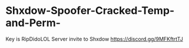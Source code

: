 # Shxdow-Spoofer-Cracked-Temp-and-Perm-
Key is RipDidoLOL
Server invite to Shxdow https://discord.gg/9MFKftrtTJ
